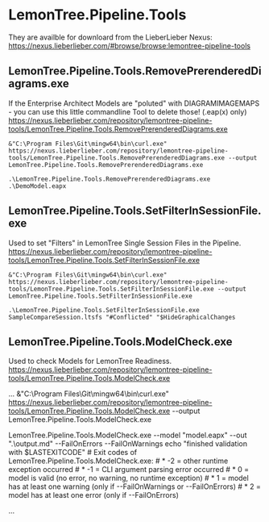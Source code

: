 # LemonTree.Pipeline.Tools

They are availble for downloard from the LieberLieber Nexus:\
https://nexus.lieberlieber.com/#browse/browse:lemontree-pipeline-tools

## LemonTree.Pipeline.Tools.RemovePrerenderedDiagrams.exe
If the Enterprise Architect Models are "poluted" with DIAGRAMIMAGEMAPS - you can use this little commandline Tool to delete those! (.eap(x) only)\
https://nexus.lieberlieber.com/repository/lemontree-pipeline-tools/LemonTree.Pipeline.Tools.RemovePrerenderedDiagrams.exe

```
&"C:\Program Files\Git\mingw64\bin\curl.exe" https://nexus.lieberlieber.com/repository/lemontree-pipeline-tools/LemonTree.Pipeline.Tools.RemovePrerenderedDiagrams.exe --output LemonTree.Pipeline.Tools.RemovePrerenderedDiagrams.exe

.\LemonTree.Pipeline.Tools.RemovePrerenderedDiagrams.exe .\DemoModel.eapx
```

## LemonTree.Pipeline.Tools.SetFilterInSessionFile.exe
Used to set "Filters" in LemonTree Single Session Files in the Pipeline.\
https://nexus.lieberlieber.com/repository/lemontree-pipeline-tools/LemonTree.Pipeline.Tools.SetFilterInSessionFile.exe

```
&"C:\Program Files\Git\mingw64\bin\curl.exe" https://nexus.lieberlieber.com/repository/lemontree-pipeline-tools/LemonTree.Pipeline.Tools.SetFilterInSessionFile.exe --output LemonTree.Pipeline.Tools.SetFilterInSessionFile.exe

.\LemonTree.Pipeline.Tools.SetFilterInSessionFile.exe SampleCompareSession.ltsfs "#Conflicted" "$HideGraphicalChanges
```
## LemonTree.Pipeline.Tools.ModelCheck.exe
Used to check Models for LemonTree Readiness.
https://nexus.lieberlieber.com/repository/lemontree-pipeline-tools/LemonTree.Pipeline.Tools.ModelCheck.exe

...
&"C:\Program Files\Git\mingw64\bin\curl.exe" https://nexus.lieberlieber.com/repository/lemontree-pipeline-tools/LemonTree.Pipeline.Tools.ModelCheck.exe --output LemonTree.Pipeline.Tools.ModelCheck.exe

  LemonTree.Pipeline.Tools.ModelCheck.exe  --model "model.eapx" --out ".\output.md" --FailOnErrors --FailOnWarnings
  echo "finished validation with $LASTEXITCODE"
    #  Exit codes of LemonTree.Pipeline.Tools.ModelCheck.exe:
    #  * -2 = other runtime exception occurred
    #  * -1 = CLI argument parsing error occurred
    #  *  0 = model is valid (no error, no warning, no runtime exception)
    #  *  1 = model has at least one warning (only if --FailOnWarnings or --FailOnErrors)
    #  *  2 = model has at least one error  (only if --FailOnErrors)

...
